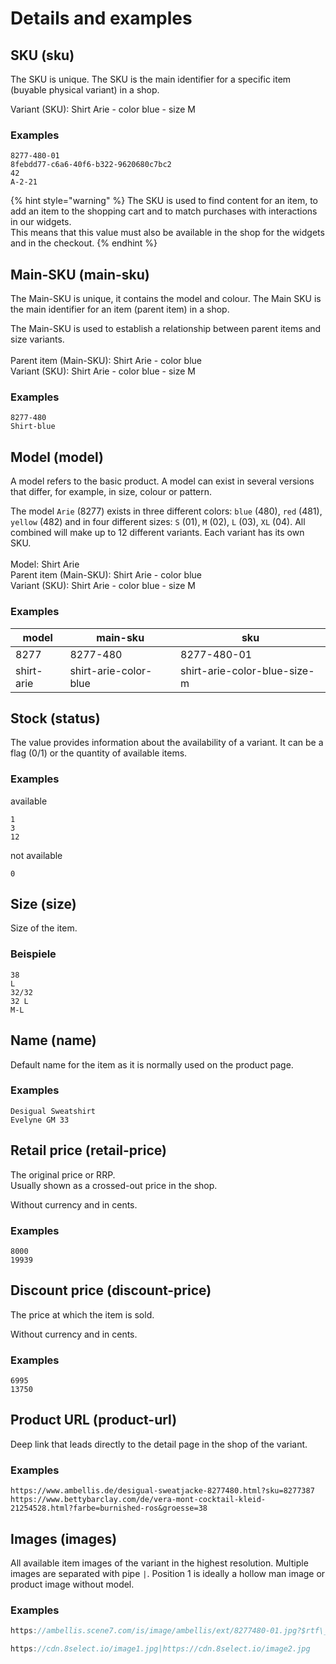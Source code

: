 # Details and examples

## SKU (sku)

The SKU is unique. The SKU is the main identifier for a specific item (buyable physical variant) in a shop.

Variant (SKU): Shirt Arie - color blue - size M

### Examples

```
8277-480-01
8febdd77-c6a6-40f6-b322-9620680c7bc2
42
A-2-21
```

{% hint style="warning" %}
The SKU is used to find content for an item, to add an item to the shopping cart and to match purchases with interactions in our widgets. \
This means that this value must also be available in the shop for the widgets and in the checkout.
{% endhint %}

## Main-SKU (main-sku)

The Main-SKU is unique, it contains the model and colour. The Main SKU is the main identifier for an item (parent item) in a shop.&#x20;

The Main-SKU is used to establish a relationship between parent items and size variants.\
\
Parent item (Main-SKU): Shirt Arie - color blue\
Variant (SKU): Shirt Arie - color blue - size M

### Examples

```
8277-480
Shirt-blue
```

## Model (model)

A model refers to the basic product. A model can exist in several versions that differ, for example, in size, colour or pattern.

The model `Arie` (8277) exists in three different colors: `blue` (480), `red` (481), `yellow` (482) and in four different sizes: `S` (01), `M` (02), `L` (03), `XL` (04). All combined will make up to 12 different variants. Each variant has its own SKU.\
\
Model: Shirt Arie\
Parent item (Main-SKU): Shirt Arie - color blue\
Variant (SKU): Shirt Arie - color blue - size M

### Examples

| model      | main-sku              | sku                          |
| ---------- | --------------------- | ---------------------------- |
| 8277       | 8277-480              | 8277-480-01                  |
| shirt-arie | shirt-arie-color-blue | shirt-arie-color-blue-size-m |

## Stock (status)

The value provides information about the availability of a variant. It can be a flag (0/1) or the quantity of available items.

### Examples

available

```
1
3
12
```

not available

```
0
```

## Size (size)

Size of the item.

### Beispiele

```
38
L
32/32
32 L
M-L
```

## Name (name)

Default name for the item as it is normally used on the product page.

### Examples

```
Desigual Sweatshirt
Evelyne GM 33
```

## Retail price (retail-price)

The original price or RRP. \
Usually shown as a crossed-out price in the shop.&#x20;

Without currency and in cents.

### Examples

```
8000
19939
```

## Discount price (discount-price)

The price at which the item is sold.&#x20;

Without currency and in cents.

### Examples

```
6995
13750
```

## Product URL (product-url)

Deep link that leads directly to the detail page in the shop of the variant.

### Examples

```
https://www.ambellis.de/desigual-sweatjacke-8277480.html?sku=8277387
https://www.bettybarclay.com/de/vera-mont-cocktail-kleid-21254528.html?farbe=burnished-ros&groesse=38
```

## Images (images)

All available item images of the variant in the highest resolution. Multiple images are separated with pipe `|`. Position 1 is ideally a hollow man image or product image without model.

### Examples

```javascript
https://ambellis.scene7.com/is/image/ambellis/ext/8277480-01.jpg?$rtf\_amb\_prod-main-zoom\_xl$

https://cdn.8select.io/image1.jpg|https://cdn.8select.io/image2.jpg
```
